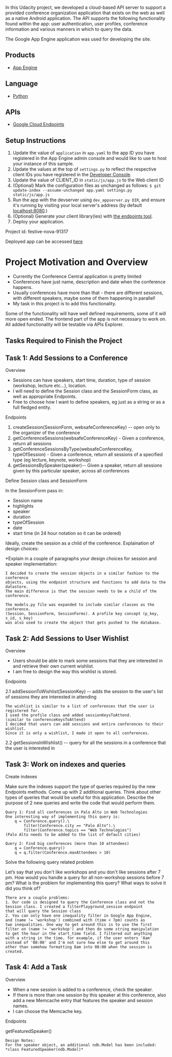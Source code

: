 In this Udacity project, we developed a cloud-based API server to support a provided conference organization application that exists on the web as well as a native Android application. The API supports the following functionality found within the app: user authentication, user profiles, conference information and various manners in which to query the data.

The Google App Engine application was used for developing the site.

## Products
- [App Engine][1]

## Language
- [Python][2]

## APIs
- [Google Cloud Endpoints][3]

## Setup Instructions
1. Update the value of `application` in `app.yaml` to the app ID you
   have registered in the App Engine admin console and would like to use to host
   your instance of this sample.
1. Update the values at the top of `settings.py` to
   reflect the respective client IDs you have registered in the
   [Developer Console][4].
1. Update the value of CLIENT_ID in `static/js/app.js` to the Web client ID
1. (Optional) Mark the configuration files as unchanged as follows:
   `$ git update-index --assume-unchanged app.yaml settings.py static/js/app.js`
1. Run the app with the devserver using `dev_appserver.py DIR`, and ensure it's running by visiting your local server's address (by default [localhost:8080][5].)
1. (Optional) Generate your client library(ies) with [the endpoints tool][6].
1. Deploy your application.

Project id: festive-nova-91317

Deployed app can be accessed [here][7]


[1]: https://developers.google.com/appengine
[2]: http://python.org
[3]: https://developers.google.com/appengine/docs/python/endpoints/
[4]: https://console.developers.google.com/
[5]: https://localhost:8080/
[6]: https://developers.google.com/appengine/docs/python/endpoints/endpoints_tool
[7]: https://festive-nova-91317.appspot.com

# Project Motivation and Overview

- Currently the Conference Central application is pretty limited
- Conferences have just name, description and date when the conference happens.
- Usually conferences have more than that - there are different sessions, with different speakers, maybe some of them happening in parallel!
- My task in this project is to add this functionality.

Some of the functionality will have well defined requirements, some of it will more open ended.
The frontend part of the app is not necessary to work on.
All added functionality will be testable via APIs Explorer.

## Tasks Required to Finish the Project

## Task 1: Add Sessions to a Conference

Overview

- Sessions can have speakers, start time, duration, type of session (workshop, lecture etc…), location.
- I will need to define the Session class and the SessionForm class, as well as appropriate Endpoints.
- Free to choose how I want to define speakers, eg just as a string or as a full fledged entity.

Endpoints

1. createSession(SessionForm, websafeConferenceKey) -- open only to the organizer of the conference
2. getConferenceSessions(websafeConferenceKey) - Given a conference, return all sessions
3. getConferenceSessionsByType(websafeConferenceKey, typeOfSession) - Given a conference, return all sessions of a specified type (eg lecture, keynote, workshop)
4. getSessionsBySpeaker(speaker)-- Given a speaker, return all sessions given by this particular speaker, across all conferences


Define Session class and SessionForm

In the SessionForm pass in:
* Session name
* highlights
* speaker
* duration
* typeOfSession
* date
* start time (in 24 hour notation so it can be ordered)

Ideally, create the session as a child of the conference. Explaination of design choices:


*Explain in a couple of paragraphs your design choices for session and speaker implementation:

	I decided to create the session objects in a similar fashion to the conference
	objects, using the endpoint structure and functions to add data to the datastore.
	The main difference is that the session needs to be a child of the conference.

	The models.py file was expanded to include similar classes as the conference.
	(Session, SessionForm, SessionForms). A profile key concept (p_key, s_id, s_key)
	was also used to create the object that gets pushed to the database.


## Task 2: Add Sessions to User Wishlist

Overview

- Users should be able to mark some sessions that they are interested in and retrieve their own current wishlist.
- I am free to design the way this wishlist is stored.

Endpoints

2.1 addSessionToWishlist(SessionKey) -- adds the session to the user's list of sessions they are interested in attending

	The wishlist is similar to a list of conferences that the user is registered for.
	I used the profile class and added sessionKeysToAttend.
	(similar to conferenceKeysToAttend)
	I decided that users can add sessions and entire conferences to their wishlist.
	Since it is only a wishlist, I made it open to all conferences.

2.2 getSessionsInWishlist() -- query for all the sessions in a conference that the user is interested in


## Task 3: Work on indexes and queries

Create indexes

Make sure the indexes support the type of queries required by the new Endpoints methods.
Come up with 2 additional queries. Think about other types of queries that would be useful for this application. Describe the purpose of 2 new queries and write the code that would perform them.

	Query 1: Find all conferences in Palo Alto in Web Technologies
	One interesting way of implementing this query is:
		q = Conference.query().\
            filter(Conference.city == "Palo Alto").\
            filter(Conference.topics == "Web Technologies")
    (Palo Alto needs to be added to the list of default cities)

    Query 2: Find big conferences (more than 10 attendees)
    	q = Conference.query()
        q = q.filter(Conference.maxAttendees > 10)

Solve the following query related problem

Let’s say that you don't like workshops and you don't like sessions after 7 pm. How would you handle a query for all non-workshop sessions before 7 pm? What is the problem for implementing this query? What ways to solve it did you think of?

	There are a couple problems:
	1. Our code is designed to query the Conference class and not the
	Session class. I created a filterPlayground_session endpoint
	that will query the Session class
	2. You can only have one inequality filter in Google App Engine,
	and (name != 'workshop') combined with (time < 7pm) counts as
	two inequalities. One way to get around this is to use the first
	filter on (name != 'workshop') and then do some string manipulation
	to get the hour in the start_time field. I filtered out anything
	with a string in the time, for example, if the user enters '8am'
	instead of '08:00' and I'm not sure how else to get around this
	other than somehow formatting 8am into 08:00 when the session is
	created.

## Task 4: Add a Task

Overview

- When a new session is added to a conference, check the speaker.
- If there is more than one session by this speaker at this conference, also add a new Memcache entry that features the speaker and session names.
- I can choose the Memcache key.

Endpoints

getFeaturedSpeaker()

	Design Notes:
	For the speaker object, an additional ndb.Model has been included:
	*class FeaturedSpeaker(ndb.Model)*